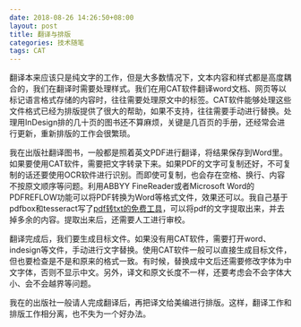 ```yaml
---
date: 2018-08-26 14:26:50+08:00
layout: post
title: 翻译与排版
categories: 技术随笔
tags: CAT
---
```


翻译本来应该只是纯文字的工作，但是大多数情况下，文本内容和样式都是高度耦合的，我们在翻译时需要处理样式。我们在用CAT软件翻译word文档、网页等以标记语言格式存储的内容时，往往需要处理原文中的标签。CAT软件能够处理这些文件格式已经为排版提供了很大的帮助，如果不支持，往往需要手动进行替换。处理用InDesign排的几十页的图书还不算麻烦，关键是几百页的手册，还经常会进行更新，重新排版的工作会很繁琐。

我在出版社翻译图书，一般都是照着英文PDF进行翻译，将结果保存到Word里。如果要使用CAT软件，需要把文字转录下来。如果PDF的文字可复制还好，不可复制的话还要使用OCR软件进行识别。而即使可复制，也会存在空格、换行、内容不按原文顺序等问题。利用ABBYY FineReader或者Microsoft Word的PDFREFLOW功能可以将PDF转换为Word等格式文件，效果还可以。我自己基于pdfbox和tesseract写了[pdf转txt的免费工具](https://github.com/xulihang/PDF2TXT)，可以将pdf的文字提取出来，并去掉多余的内容。提取出来后，还需要人工进行审校。

翻译完成后，我们要生成目标文件。如果没有用CAT软件，需要打开word、indesign等文件，手动进行文字替换。使用CAT软件一般可以直接生成目标文件，但也要检查是不是和原来的格式一致。有时候，替换成中文后还需要修改字体为中文字体，否则不显示中文。另外，译文和原文长度不一样，还要考虑会不会字体大小、会不会越界等问题。

我在的出版社一般请人完成翻译后，再把译文给美编进行排版。这样，翻译工作和排版工作相分离，也不失为一个好办法。







